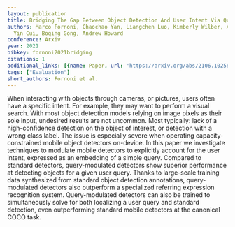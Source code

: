 ```yaml
---
layout: publication
title: Bridging The Gap Between Object Detection And User Intent Via Query-modulation
authors: Marco Fornoni, Chaochao Yan, Liangchen Luo, Kimberly Wilber, Alex Stark,
  Yin Cui, Boqing Gong, Andrew Howard
conference: Arxiv
year: 2021
bibkey: fornoni2021bridging
citations: 1
additional_links: [{name: Paper, url: 'https://arxiv.org/abs/2106.10258'}]
tags: ["Evaluation"]
short_authors: Fornoni et al.
---
```

When interacting with objects through cameras, or pictures, users often have
a specific intent. For example, they may want to perform a visual search. With
most object detection models relying on image pixels as their sole input,
undesired results are not uncommon. Most typically: lack of a high-confidence
detection on the object of interest, or detection with a wrong class label. The
issue is especially severe when operating capacity-constrained mobile object
detectors on-device. In this paper we investigate techniques to modulate mobile
detectors to explicitly account for the user intent, expressed as an embedding
of a simple query. Compared to standard detectors, query-modulated detectors
show superior performance at detecting objects for a given user query. Thanks
to large-scale training data synthesized from standard object detection
annotations, query-modulated detectors also outperform a specialized referring
expression recognition system. Query-modulated detectors can also be trained to
simultaneously solve for both localizing a user query and standard detection,
even outperforming standard mobile detectors at the canonical COCO task.